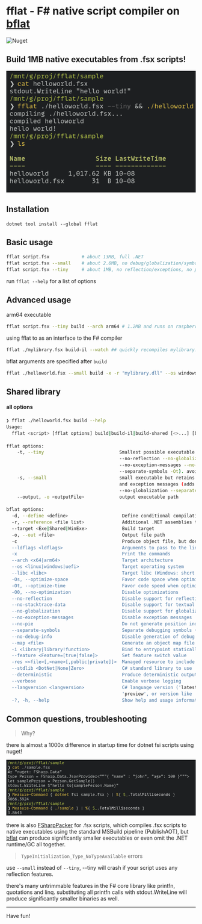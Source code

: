 # fflat - F# native script compiler on [bflat](https://flattened.net/)

<img alt="Nuget" src="https://img.shields.io/nuget/v/fflat">

## Build 1MB native executables from .fsx scripts!

![](img/2023-10-08T04:48.png)


## Installation

```
dotnet tool install --global fflat
```

## Basic usage

```bash
fflat script.fsx            # about 13MB, full .NET
fflat script.fsx --small    # about 2.6MB, no debug/globalization/symbols
fflat script.fsx --tiny     # about 1MB, no reflection/exceptions, no printfn!
```

run `fflat --help` for a list of options

## Advanced usage

arm64 executable
```bash
fflat script.fsx --tiny build --arch arm64 # 1.2MB and runs on raspberry pi! 👍
```

using fflat to as an interface to the F# compiler
```bash
fflat ./mylibrary.fsx build-il --watch ## quickly recompiles mylibrary.dll on every change 
```

bflat arguments are specified after `build`
```bash
fflat ./helloworld.fsx --small build -x -r "mylibrary.dll" --os windows ## ... etc
```

## Shared library



#### all options

```bash
❯ fflat ./helloworld.fsx build --help
Usage:
  fflat <script> [fflat options] build|build-il|build-shared [<>...] [bflat options]

fflat options:
    -t, --tiny                            Smallest possible executable (adds bflat args
                                          --no-reflection --no-globalization --no-stacktrace-data
                                          --no-exception-messages --no-debug-info
                                          --separate-symbols -Ot). avoid using printfn!
    -s, --small                           small executable but retains reflection, stack trace
                                          and exception messages (adds bflat args --no-debug-info
                                          --no-globalization --separate-symbols -Ot)
    --output, -o <outputFile>             output executable path

bflat options:
  -d, --define <define>                    Define conditional compilation symbol(s)
  -r, --reference <file list>              Additional .NET assemblies to include
  --target <Exe|Shared|WinExe>             Build target
  -o, --out <file>                         Output file path
  -c                                       Produce object file, but don't run linker
  --ldflags <ldflags>                      Arguments to pass to the linker
  -x                                       Print the commands
  --arch <x64|arm64>                       Target architecture
  --os <linux|windows|uefi>                Target operating system
  --libc <libc>                            Target libc (Windows: shcrt|none, Linux: glibc|bionic)
  -Os, --optimize-space                    Favor code space when optimizing
  -Ot, --optimize-time                     Favor code speed when optimizing
  -O0, --no-optimization                   Disable optimizations
  --no-reflection                          Disable support for reflection
  --no-stacktrace-data                     Disable support for textual stack traces
  --no-globalization                       Disable support for globalization (use invariant mode)
  --no-exception-messages                  Disable exception messages
  --no-pie                                 Do not generate position independent executable
  --separate-symbols                       Separate debugging symbols (Linux)
  --no-debug-info                          Disable generation of debug information
  --map <file>                             Generate an object map file
  -i <library|library!function>            Bind to entrypoint statically
  --feature <Feature=[true|false]>         Set feature switch value
  -res <<file>[,<name>[,public|private]]>  Managed resource to include
  --stdlib <DotNet|None|Zero>              C# standard library to use
  --deterministic                          Produce deterministic outputs including timestamps
  --verbose                                Enable verbose logging
  --langversion <langversion>              C# language version ('latest', 'default', 'latestmajor',
                                           'preview', or version like '6' or '7.1'
  -?, -h, --help                           Show help and usage information
```

## Common questions, troubleshooting


> Why?

there is almost a 1000x difference in startup time for dotnet fsi scripts using nuget!

![](img/2023-10-09T17:12.png)

there is also [FSharpPacker](https://github.com/kant2002/FSharpPacker/tree/main) for .fsx scripts, which compiles .fsx scripts to native executables using the standard MSBuild pipeline (PublishAOT), but [bflat](https://flattened.net/) can produce significantly smaller executables or even omit the .NET runtime/GC all together.



> `TypeInitialization_Type_NoTypeAvailable` errors

use `--small` instead of `--tiny`, --tiny will crash if your script uses any 
reflection features.

there's many untrimmable features in the F# core library like printfn, quotations and linq.
substituting all printfn calls with stdout.WriteLine will produce significantly
smaller binaries as well.


---

Have fun!

